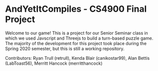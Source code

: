 # AndYetItCompiles - CS4900 Final Project
Welcome to our game!
This is a project for our Senior Seminar class in which we used Javscript and Threejs to build a turn-based puzzle game. The majority of the development for this project took place during the Spring 2020 semester, but this is still a working repository. 

Contributors: Ryan Trull (retrull), Kenda Blair (canikostar99), Alan Bettis (LabToast56), Merritt Hancock (merritthancock)
